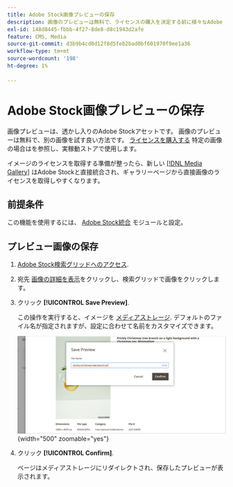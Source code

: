 ```yaml
---
title: Adobe Stock画像プレビューの保存
description: 画像のプレビューは無料で、ライセンスの購入を決定する前に様々なAdobe Stock画像を試す良い方法です。
exl-id: 148d8445-fbbb-4f27-8de8-d8c1943d2afe
feature: CMS, Media
source-git-commit: d3b9b4cd0d12f8d5feb2bad0bf601970f9ee1a36
workflow-type: tm+mt
source-wordcount: '198'
ht-degree: 1%

---
```


# Adobe Stock画像プレビューの保存

画像プレビューは、透かし入りのAdobe Stockアセットです。 画像のプレビューは無料で、別の画像を試す良い方法です。 [ライセンスを購入する][stock-license] 特定の画像の場合はを参照し、実稼動ストアで使用します。

イメージのライセンスを取得する準備が整ったら、新しい [[!DNL Media Gallery]](media-gallery.md) はAdobe Stockと直接統合され、ギャラリーページから直接画像のライセンスを取得しやすくなります。

## 前提条件

この機能を使用するには、 [Adobe Stock統合][adobe-stock-integration] モジュールと設定。

## プレビュー画像の保存

1. [Adobe Stock検索グリッドへのアクセス][access-search].

1. 宛先 [画像の詳細を表示][view-details]をクリックし、検索グリッドで画像をクリックします。

1. クリック **[!UICONTROL Save Preview]**.

   この操作を実行すると、イメージを [メディアストレージ][media-storage]. デフォルトのファイル名が指定されますが、設定に合わせて名前をカスタマイズできます。

   ![Adobe Stockのプレビュー画像を保存](./assets/adobe-stock-save-preview.png){width="500" zoomable="yes"}

1. クリック **[!UICONTROL Confirm]**.

   ページはメディアストレージにリダイレクトされ、保存したプレビューが表示されます。

[stock-license]: adobe-stock-license-image.md
[access-search]: adobe-stock-manage.md#access-the-adobe-stock-search-grid
[view-details]: adobe-stock-manage.md#view-image-details
[media-storage]: media-storage.md
[adobe-stock-integration]: adobe-stock.md
